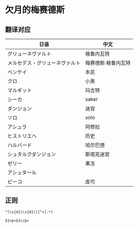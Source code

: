 # 欠月的梅赛德斯

## 翻译对应

|  日语 | 中文 |
|---|---|
|グリューネヴァルト|格鲁内瓦特|
|メルセデス・グリューネヴァルト|梅赛德斯·格鲁内瓦特|
|ベンケイ|本凯|
|クロ|小黑|
|マルギット|玛吉特|
|シーカ|saker|
|ダンジョン|迷宫|
|ソロ|solo|
|アシュラ|阿修拉|
|ヒストリエへ|历史|
|ハルバード|哈尔巴德|
|シュタルクダンジョン|斯塔克迷宫|
|ゼリー|果冻|
|アシュタール||
|ピーコ|皮可|

## 正则

```re
^(\s{4}|\s{8})([^<].*)
```

```text
$1<p>$2</p>
```
